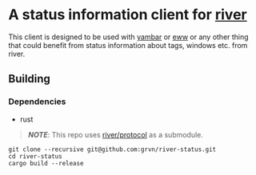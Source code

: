 # A status information client for [river](https://github.com/riverwm/river)

This client is designed to be used with [yambar](https://codeberg.org/dnkl/yambar) or [eww](https://github.com/elkowar/eww) or any other thing that could benefit from status information about tags, windows etc. from river.

## Building

### Dependencies
- rust

> *__NOTE__*: This repo uses [river/protocol](https://github.com/riverwm/river/tree/master/protocol) as a submodule.
```shell
git clone --recursive git@github.com:grvn/river-status.git
cd river-status
cargo build --release
```